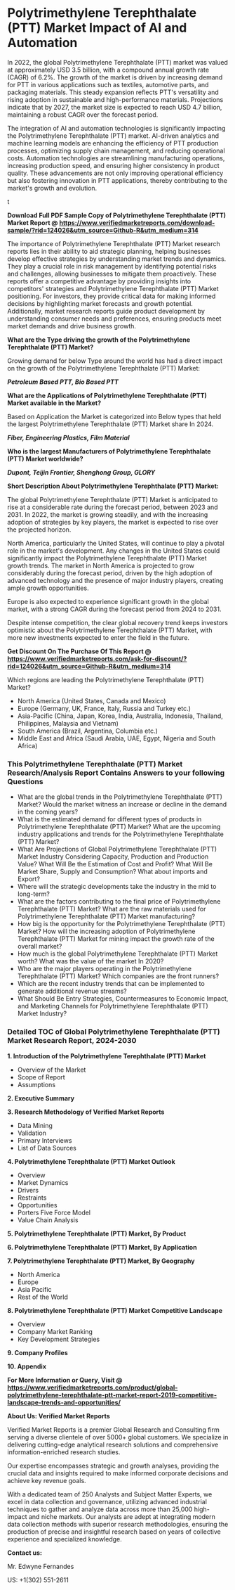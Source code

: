 <meta name="title" content="Global Polytrimethylene Terephthalate (PTT) Market Impact of AI and Automation"><meta name="description" content="In 2022, the global Polytrimethylene Terephthalate (PTT) market was valued at approximately USD 3.5 billion, with a compound annual growth rate (CAGR) of 6.2%. The gro"><meta name="title" content="Polytrimethylene Terephthalate (PTT) Market Size, Share, Scope, Trends, Growth, Opportunities, Analysis, Forecast"><h1>Polytrimethylene Terephthalate (PTT) Market Impact of AI and Automation</h1><p>In 2022, the global Polytrimethylene Terephthalate (PTT) market was valued at approximately USD 3.5 billion, with a compound annual growth rate (CAGR) of 6.2%. The growth of the market is driven by increasing demand for PTT in various applications such as textiles, automotive parts, and packaging materials. This steady expansion reflects PTT's versatility and rising adoption in sustainable and high-performance materials. Projections indicate that by 2027, the market size is expected to reach USD 4.7 billion, maintaining a robust CAGR over the forecast period.</p><p>The integration of AI and automation technologies is significantly impacting the Polytrimethylene Terephthalate (PTT) market. AI-driven analytics and machine learning models are enhancing the efficiency of PTT production processes, optimizing supply chain management, and reducing operational costs. Automation technologies are streamlining manufacturing operations, increasing production speed, and ensuring higher consistency in product quality. These advancements are not only improving operational efficiency but also fostering innovation in PTT applications, thereby contributing to the market's growth and evolution.</p>t</p><p id="" class=""><strong>Download Full PDF Sample Copy of Polytrimethylene Terephthalate (PTT) Market Report @ <a href="https://www.verifiedmarketreports.com/download-sample/?rid=124026&utm_source=Github-R&utm_medium=314" target="_blank">https://www.verifiedmarketreports.com/download-sample/?rid=124026&utm_source=Github-R&utm_medium=314</a></strong></p><p>The importance of&nbsp;Polytrimethylene Terephthalate (PTT) Market research reports lies in their ability to aid strategic planning, helping businesses develop effective strategies by understanding market trends and dynamics. They play a crucial role in risk management by identifying potential risks and challenges, allowing businesses to mitigate them proactively. These reports offer a competitive advantage by providing insights into competitors' strategies and Polytrimethylene Terephthalate (PTT) Market positioning. For investors, they provide critical data for making informed decisions by highlighting market forecasts and growth potential. Additionally, market research reports guide product development by understanding consumer needs and preferences, ensuring products meet market demands and drive business growth.</p><p><strong>What are the&nbsp;Type driving the growth of the Polytrimethylene Terephthalate (PTT) Market?</strong></p><p id="" class="">Growing demand for below Type around the world has had a direct impact on the growth of the Polytrimethylene Terephthalate (PTT) Market:</p><em><strong>Petroleum Based PTT, Bio Based PTT</strong></em></p><strong>What are the&nbsp;Applications&nbsp;of Polytrimethylene Terephthalate (PTT) Market available in the Market?</strong></p><p id="" class="">Based on Application the Market is categorized into Below types that held the largest Polytrimethylene Terephthalate (PTT) Market share In 2024.</p><em><strong>Fiber, Engineering Plastics, Film Material</strong></em></p><strong>Who is the largest Manufacturers of Polytrimethylene Terephthalate (PTT) Market worldwide?</strong></p><p><em><strong>Dupont, Teijin Frontier, Shenghong Group, GLORY</strong></em></p><p id="" class=""><strong>Short Description About Polytrimethylene Terephthalate (PTT) Market:</strong></p><p>The global Polytrimethylene Terephthalate (PTT) Market is anticipated to rise at a considerable rate during the forecast period, between 2023 and 2031. In 2022, the market is growing steadily, and with the increasing adoption of strategies by key players, the market is expected to rise over the projected horizon.</p><p>North America, particularly the United States, will continue to play a pivotal role in the market's development. Any changes in the United States could significantly impact the Polytrimethylene Terephthalate (PTT) Market growth trends. The market in North America is projected to grow considerably during the forecast period, driven by the high adoption of advanced technology and the presence of major industry players, creating ample growth opportunities.</p><p>Europe is also expected to experience significant growth in the global market, with a strong CAGR during the forecast period from 2024 to 2031.</p><p>Despite intense competition, the clear global recovery trend keeps investors optimistic about the Polytrimethylene Terephthalate (PTT) Market, with more new investments expected to enter the field in the future.</p><p id="" class=""><strong>Get Discount On The Purchase Of This Report @ <a href="https://www.verifiedmarketreports.com/ask-for-discount/?rid=124026&utm_source=Github-R&utm_medium=314" target="_blank">https://www.verifiedmarketreports.com/ask-for-discount/?rid=124026&utm_source=Github-R&utm_medium=314</a></strong></p>Which regions are leading the Polytrimethylene Terephthalate (PTT) Market?</p><ul><li>North America (United States, Canada and Mexico)</li><li>Europe (Germany, UK, France, Italy, Russia and Turkey etc.)</li><li>Asia-Pacific (China, Japan, Korea, India, Australia, Indonesia, Thailand, Philippines, Malaysia and Vietnam)</li><li>South America (Brazil, Argentina, Columbia etc.)</li><li>Middle East and Africa (Saudi Arabia, UAE, Egypt, Nigeria and South Africa)</li></ul><h3 id="" class="">This Polytrimethylene Terephthalate (PTT) Market Research/Analysis Report Contains Answers to your following Questions</h3><ul><li>What are the global trends in the Polytrimethylene Terephthalate (PTT) Market? Would the market witness an increase or decline in the demand in the coming years?</li><li>What is the estimated demand for different types of products in Polytrimethylene Terephthalate (PTT) Market? What are the upcoming industry applications and trends for the Polytrimethylene Terephthalate (PTT) Market?</li><li>What Are Projections of Global Polytrimethylene Terephthalate (PTT) Market Industry Considering Capacity, Production and Production Value? What Will Be the Estimation of Cost and Profit? What Will Be Market Share, Supply and Consumption? What about imports and Export?</li><li>Where will the strategic developments take the industry in the mid to long-term?</li><li>What are the factors contributing to the final price of Polytrimethylene Terephthalate (PTT) Market? What are the raw materials used for Polytrimethylene Terephthalate (PTT) Market manufacturing?</li><li>How big is the opportunity for the Polytrimethylene Terephthalate (PTT) Market? How will the increasing adoption of Polytrimethylene Terephthalate (PTT) Market for mining impact the growth rate of the overall market?</li><li>How much is the global Polytrimethylene Terephthalate (PTT) Market worth? What was the value of the market In 2020?</li><li>Who are the major players operating in the Polytrimethylene Terephthalate (PTT) Market? Which companies are the front runners?</li><li>Which are the recent industry trends that can be implemented to generate additional revenue streams?</li><li>What Should Be Entry Strategies, Countermeasures to Economic Impact, and Marketing Channels for Polytrimethylene Terephthalate (PTT) Market Industry?</li></ul><h3 id="" class="">Detailed TOC of Global Polytrimethylene Terephthalate (PTT) Market Research Report, 2024-2030</h3><p id="" class=""><strong>1. Introduction of the Polytrimethylene Terephthalate (PTT) Market</strong></p><ul><li>Overview of the Market</li><li>Scope of Report</li><li>Assumptions</li></ul><p id="" class=""><strong>2. Executive Summary</strong></p><p id="" class=""><strong>3. Research Methodology of Verified Market Reports</strong></p><ul><li>Data Mining</li><li>Validation</li><li>Primary Interviews</li><li>List of Data Sources</li></ul><p id="" class=""><strong>4. Polytrimethylene Terephthalate (PTT) Market Outlook</strong></p><ul><li>Overview</li><li>Market Dynamics</li><li>Drivers</li><li>Restraints</li><li>Opportunities</li><li>Porters Five Force Model</li><li>Value Chain Analysis</li></ul><p id="" class=""><strong>5. Polytrimethylene Terephthalate (PTT) Market, By Product</strong></p><p id="" class=""><strong>6. Polytrimethylene Terephthalate (PTT) Market, By Application</strong></p><p id="" class=""><strong>7. Polytrimethylene Terephthalate (PTT) Market, By Geography</strong></p><ul><li>North America</li><li>Europe</li><li>Asia Pacific</li><li>Rest of the World</li></ul><p id="" class=""><strong>8. Polytrimethylene Terephthalate (PTT) Market Competitive Landscape</strong></p><ul><li>Overview</li><li>Company Market Ranking</li><li>Key Development Strategies</li></ul><p id="" class=""><strong>9. Company Profiles</strong></p><p id="" class=""><strong>10. Appendix</strong></p><p id="" class=""><strong>For More Information or Query, Visit @ <a href="https://www.verifiedmarketreports.com/product/global-polytrimethylene-terephthalate-ptt-market-report-2019-competitive-landscape-trends-and-opportunities/" target="_blank">https://www.verifiedmarketreports.com/product/global-polytrimethylene-terephthalate-ptt-market-report-2019-competitive-landscape-trends-and-opportunities/</a></strong></p><p id="" class=""><strong>About Us: Verified Market Reports</strong></p><p id="" class="">Verified Market Reports is a premier Global Research and Consulting firm serving a diverse clientele of over 5000+ global customers. We specialize in delivering cutting-edge analytical research solutions and comprehensive information-enriched research studies.</p><p id="" class="">Our expertise encompasses strategic and growth analyses, providing the crucial data and insights required to make informed corporate decisions and achieve key revenue goals.</p><p id="" class="">With a dedicated team of 250 Analysts and Subject Matter Experts, we excel in data collection and governance, utilizing advanced industrial techniques to gather and analyze data across more than 25,000 high-impact and niche markets. Our analysts are adept at integrating modern data collection methods with superior research methodologies, ensuring the production of precise and insightful research based on years of collective experience and specialized knowledge.</p><p id="" class=""><strong>Contact us:</strong></p><p id="" class="">Mr. Edwyne Fernandes</p><p id="" class="">US: +1(302) 551-2611</p>